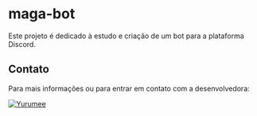 # maga-bot

Este projeto é dedicado à estudo e criação de um bot para a plataforma Discord.

## Contato
Para mais informações ou para entrar em contato com a desenvolvedora:

[![Yurumee](https://img.shields.io/badge/GitHub-Yurumee-black?style=flat-square&logo=github)](https://github.com/Yurumee)